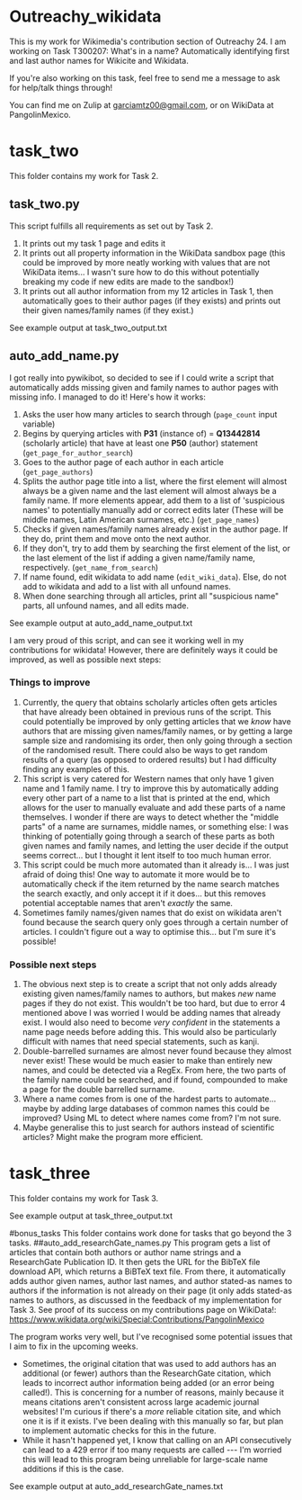 # Outreachy_wikidata
This is my work for Wikimedia's contribution section of Outreachy 24. 
I am working on Task T300207: What's in a name? Automatically identifying first and last author names for Wikicite and Wikidata.

If you're also working on this task, feel free to send me a message to ask for help/talk things through! 

You can find me on Zulip at garciamtz00@gmail.com, or on WikiData at PangolinMexico.

# task_two
This folder contains my work for Task 2.

## task_two.py
This script fulfills all requirements as set out by Task 2. 
1. It prints out my task 1 page and edits it
2. It prints out all property information in the WikiData sandbox page (this could be improved by more neatly working with values that are not WikiData items... I wasn't sure how to do this without potentially breaking my code if new edits are made to the sandbox!)
3. It prints out all author information from my 12 articles in Task 1, then automatically goes to their author pages (if they exists) and prints out their given names/family names (if they exist.)

See example output at task_two_output.txt

## auto_add_name.py
I got really into pywikibot, so decided to see if I could write a script that automatically adds missing given and family names to author pages with missing info. I managed to do it! Here's how it works:
1. Asks the user how many articles to search through (``page_count`` input variable)
2. Begins by querying articles with **P31** (instance of) = **Q13442814** (scholarly article) that have at least one **P50** (author) statement (``get_page_for_author_search``)
3. Goes to the author page of each author in each article (``get_page_authors``)
4. Splits the author page title into a list, where the first element will almost always be a given name and the last element will almost always be a family name. If more elements appear, add them to a list of 'suspicious names' to potentially manually add or correct edits later (These will be middle names, Latin American surnames, etc.) (``get_page_names``)
5. Checks if given names/family names already exist in the author page. If they do, print them and move onto the next author. 
6. If they don't, try to add them by searching the first element of the list, or the last element of the list if adding a given name/family name, respectively. (``get_name_from_search``)
7. If name found, edit wikidata to add name (``edit_wiki_data``). Else, do not add to wikidata and add to a list with all unfound names.
8. When done searching through all articles, print all "suspicious name" parts, all unfound names, and all edits made.

See example output at auto_add_name_output.txt

I am very proud of this script, and can see it working well in my contributions for wikidata! However, there are definitely ways it could be improved, as well as possible next steps:
### Things to improve
1. Currently, the query that obtains scholarly articles often gets articles that have already been obtained in previous runs of the script. This could potentially be improved by only getting articles that we *know* have authors that are missing given names/family names, or by getting a large sample size and randomising its order, then only going through a section of the randomised result. There could also be ways to get random results of a query (as opposed to ordered results) but I had difficulty finding any examples of this.
2. This script is very catered for Western names that only have 1 given name and 1 family name. I try to improve this by automatically adding every other part of a name to a list that is printed at the end, which allows for the user to manually evaluate and add these parts of a name themselves. I wonder if there are ways to detect whether the "middle parts" of a name are surnames, middle names, or something else: I was thinking of potentially going through a search of these parts as both given names and family names, and letting the user decide if the output seems correct... but I thought it lent itself to too much human error.
3. This script could be much more automated than it already is... I was just afraid of doing this! One way to automate it more would be to automatically check if the item returned by the name search matches the search exactly, and only accept it if it does... but this removes potential acceptable names that aren't *exactly* the same.
4. Sometimes family names/given names that do exist on wikidata aren't found because the search query only goes through a certain number of articles. I couldn't figure out a way to optimise this... but I'm sure it's possible!

### Possible next steps
1. The obvious next step is to create a script that not only adds already existing given names/family names to authors, but makes *new* name pages if they do not exist. This wouldn't be too hard, but due to error 4 mentioned above I was worried I would be adding names that already exist. I would also need to become *very confident* in the statements a name page needs before adding this. This would also be particularly difficult with names that need special statements, such as kanji.
2. Double-barrelled surnames are almost never found because they almost never exist! These would be much easier to make than entirely new names, and could be detected via a RegEx. From here, the two parts of the family name could be searched, and if found, compounded to make a page for the double barrelled surname.
3. Where a name comes from is one of the hardest parts to automate... maybe by adding large databases of common names this could be improved? Using ML to detect where names come from? I'm not sure.
4. Maybe generalise this to just search for authors instead of scientific articles? Might make the program more efficient.

# task_three
This folder contains my work for Task 3.

See example output at task_three_output.txt

#bonus_tasks
This folder contains work done for tasks that go beyond the 3 tasks.
##auto_add_researchGate_names.py
This program gets a list of articles that contain both authors or author name strings and a ResearchGate Publication ID. It then gets the URL for the BibTeX file download API, which returns a BiBTeX text file. From there, it automatically adds author given names, author last names, and author stated-as names to authors if the information is not already on their page (it only adds stated-as names to authors, as discussed in the feedback of my implementation for Task 3.
See proof of its success on my contributions page on WikiData!: https://www.wikidata.org/wiki/Special:Contributions/PangolinMexico 

The program works very well, but I've recognised some potential issues that I aim to fix in the upcoming weeks.
- Sometimes, the original citation that was used to add authors has an additional (or fewer) authors than the ResearchGate citation, which leads to incorrect author information being added (or an error being called!). This is concerning for a number of reasons, mainly because it means citations aren't consistent across large academic journal websites! I'm curious if there's a *more* reliable citation site, and which one it is if it exists. I've been dealing with this manually so far, but plan to implement automatic checks for this in the future.
- While it hasn't happened yet, I know that calling on an API consecutively can lead to a 429 error if too many requests are called --- I'm worried this will lead to this program being unreliable for large-scale name additions if this is the case.

See example output at auto_add_researchGate_names.txt

